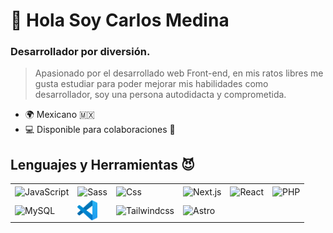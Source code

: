 👋 Hola Soy Carlos Medina
==============================

### Desarrollador por diversión. 
> Apasionado por el desarrollado web Front-end, en mis ratos libres me gusta estudiar para poder mejorar mis habilidades como desarrollador, soy una persona autodidacta y comprometida.
* 🌍  Mexicano 🇲🇽
* 💻 Disponible para colaboraciones 🤙

## Lenguajes y Herramientas 😈
    
<table>
<tr>
<td><img align="center" alt="JavaScript" width="32px" src="https://www.svgrepo.com/show/373705/js-official.svg" >
</td>
<td><img align="center" alt="Sass" width="32px" src="https://www.svgrepo.com/show/374061/sass.svg" >
</td>
<td><img align="center" alt="Css" width="32px" src="https://www.svgrepo.com/show/452185/css-3.svg" >
</td>
<td><img align="center" alt="Next.js" width="32px" src="https://www.svgrepo.com/show/306466/next-dot-js.svg" >
</td>
<td><img align="center" alt="React" width="32px" src="https://www.svgrepo.com/show/452092/react.svg" >
</td>
<td><img align="center" alt="PHP" width="32px" src="https://cdn3.iconfinder.com/data/icons/popular-services-brands/512/php-512.png" ></td>
</tr>
<trd>
<td><img align="center" alt="MySQL" width="32px" src="https://storage.googleapis.com/production-hostgator-v1-0-8/648/227648/YF9aRJfO/9e25c498489a4627860d943b2d8749ea" ></td>
<td><img align="center" alt="VSCode" width="32px" src="https://raw.githubusercontent.com/github/explore/80688e429a7d4ef2fca1e82350fe8e3517d3494d/topics/visual-studio-code/visual-studio-code.png" ></td>
<td><img align="center" alt="Tailwindcss" width="32px" src="https://www.svgrepo.com/show/354431/tailwindcss-icon.svg" ></td>
<td><img align="center" alt="Astro" width="32px" src="https://www.svgrepo.com/show/373446/astro.svg" ></td>
</tr>
</table>
<br />





